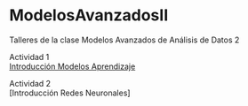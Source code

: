 # ModelosAvanzadosII

Talleres de la clase Modelos Avanzados de Análisis de Datos 2

Actividad 1 \
[Introducción Modelos Aprendizaje](https://nbviewer.jupyter.org/github/juanelocabal/ModelosAvanzadosII/blob/master/Semana1_IntroduccionModelosAprendizaje_Actividad.ipynb#) 

Actividad 2 \
[Introducción Redes Neuronales]
